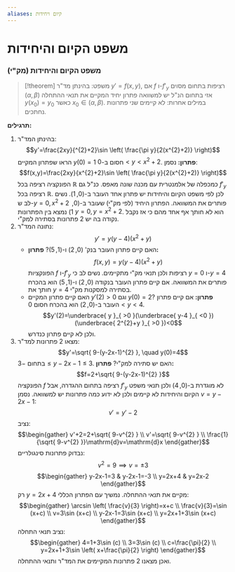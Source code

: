 ```yaml
---
aliases: קיום ויחידות
---
```


# משפט הקיום והיחידות

### משפט הקיום והיחידות (מק"י)
>[!theorem] משפט:
בהינתן מד"ר $y'=f(x,y)$, אם $f$ ו-$f'_{y}$ רציפות בתחום מסוים $(\alpha,\beta)$ אזי בתחום הנ"ל יש למשוואה פתרון יחיד המקיים את תנאי ההתחלה $y({x}_{0})={y}_{0}$ כאשר ${x}_{0}\in(\alpha,\beta)$.
במילים אחרות: לא קיימים שני פתרונות נחתכים.

**תרגילים:**
1. בהינתן המד"ר:
	$$y'=\frac{2xy}{^{2}+2}\sin \left( \frac{\pi y}{2(x^{2}+2)} \right)$$
	הראו שפתרון המקיים $y(0)=1$ חסום ב-$0<y<x^{2}+2$.
	**פתרון:**
	נסמן:
	$$f(x,y)=\frac{2xy}{x^{2}+2}\sin \left( \frac{\pi y}{2(x^{2}+2)} \right)$$
	הפונקציה רציפה בכל $\mathbb{R}$ כמכפלה של אלמנטרית עם מכנה שונה מאפס. כנ"ל גם $f'_{y}$ רציפה בכל $\mathbb{R}$. לכן לפי משפט הקיום והיחידות יש פתרון אחד העובר ב-$(0,1)$.
	נשים לב ש-$y=0,x^{2}+2$ פותרים את המשוואה.
הפתרון היחיד (לפי מק"י) שעובר ב-$(0,1)$ נמצא בין הפתרונות $y=0,y=x^{2}+2$. הוא לא חותך אף אחד מהם כי אז נקבל נקודה בה יש 2 פתרונות בסתירה למק"י.
2. נתונה המד"ר:
	$$y'=y(y-4)(x^{2}+y)$$
	- האם קיים פתרון העובר בנק' $(0,2)$ ו-$(1,5)$?
		**פתרון:**
		$$f(x,y)=y(y-4)(x^{2}+y)$$
		הפונקציות $f$ ו-$f'_{y}$ רציפות ולכן תנאי מק"י מתקיימים. נשים לב כי $y=0$ ו-$y=4$ פותרים את המשוואה. אם קיים פתרון העובר בנקודה $(0,2)$ ו-$(1,5)$ הוא בהכרח חותך את $y=4$ בסתירה למסקנות מק"י.
	- האם קיים פתרון המקיים $y'(2)>0$ וגם $y(0)=2$?
		**פתרון:**
		אם קיים פתרון העובר ב-$(0,2)$ הוא בהכרח חסום $0<y<4$.
		$$y'(2)=\underbrace{ y }_{ >0 }(\underbrace{ y-4 }_{ <0 })(\underbrace{ 2^{2}+y }_{ >0 })<0$$
		ולכן לא קיים פתרון כנדרש.
3. מצאו 2 פתרונות למד"ר:
	$$y'=\sqrt{ 9-(y-2x-1)^{2} }, \quad y(0)=4$$
	בתחום $-3\leq y-2x-1\leq 3$. האם יש סתירה למק"י?
	**פתרון:**
	$$f=2+\sqrt{ 9-(y-2x-1)^{2} }$$
	הפונקציה $f$ רציפה בתחום ההגדרה, אבל $f'_{y}$ לא מוגדרת ב-$(0,4)$ ולכן תנאי משפט הקיום והיחידות לא קיימים ולכן לא ידוע כמה פתרונות יש למשוואה.
	נסמן $v=y-2x-1$:
	$$v'=y'-2$$
	נציב:
	$$\begin{gather}
	v'+2=2+\sqrt{ 9-v^{2} } \\
	v'=\sqrt{ 9-v^{2} } \\
	\frac{1}{\sqrt{ 9-v^{2} }}\mathrm{d}v=\mathrm{d}x
	\end{gather}$$
	נבדוק פתרונות סינגולריים:
	$$
	v^{2}=9\implies v=\pm 3$$
	$$\begin{gather}
	y-2x-1=3 & y-2x-1=-3 \\
	y=2x+4 & y=2x-2
	\end{gather}$$
	רק $y=2x+4$ מקיים את תנאי ההתחלה. נמשיך עם הפתרון הכללי:
	$$\begin{gather}
	\arcsin \left( \frac{v}{3} \right)=x+c \\
	\frac{v}{3}=\sin (x+c) \\
	v=3\sin (x+c) \\
	y-2x-1=3\sin (x+c) \\
	y=2x+1+3\sin (x+c)
	\end{gather}$$
	נציב תנאי התחלה:
	$$\begin{gather}
	4=1+3\sin (c) \\
	3=3\sin (c) \\
	c=\frac{\pi}{2} \\
	y=2x+1+3\sin \left( x+\frac{\pi}{2} \right)
	\end{gather}$$
	ואכן מצאנו 2 פתרונות המקיימים את המד"ר ותנאי ההתחלה.